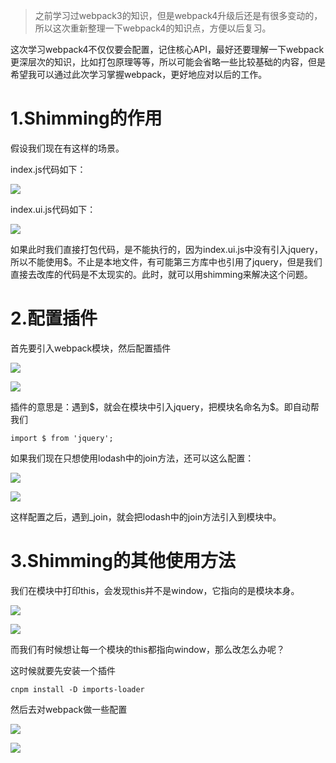 >之前学习过webpack3的知识，但是webpack4升级后还是有很多变动的，所以这次重新整理一下webpack4的知识点，方便以后复习。

<p>这次学习webpack4不仅仅要会配置，记住核心API，最好还要理解一下webpack更深层次的知识，比如打包原理等等，所以可能会省略一些比较基础的内容，但是希望我可以通过此次学习掌握webpack，更好地应对以后的工作。</p>

<h1>1.Shimming的作用</h1>
<p>假设我们现在有这样的场景。</p>

<p>index.js代码如下：</p>


![](https://user-gold-cdn.xitu.io/2019/5/14/16ab684020b37f9b?w=364&h=259&f=png&s=14842)


<p>index.ui.js代码如下：</p>


![](https://user-gold-cdn.xitu.io/2019/5/14/16ab68c42b6417d8?w=480&h=110&f=png&s=6785)


<p>如果此时我们直接打包代码，是不能执行的，因为index.ui.js中没有引入jquery，所以不能使用$。不止是本地文件，有可能第三方库中也引用了jquery，但是我们直接去改库的代码是不太现实的。此时，就可以用shimming来解决这个问题。</p>

<h1>2.配置插件</h1>

<p>首先要引入webpack模块，然后配置插件</p>


![](https://user-gold-cdn.xitu.io/2019/5/14/16ab688ae8ee0683?w=626&h=122&f=png&s=16547)


![](https://user-gold-cdn.xitu.io/2019/5/14/16ab688c17612771?w=403&h=254&f=png&s=15407)


<p>插件的意思是：遇到$，就会在模块中引入jquery，把模块名命名为$。即自动帮我们</p>

```
import $ from 'jquery';
```

<p>如果我们现在只想使用lodash中的join方法，还可以这么配置：</p>


![](https://user-gold-cdn.xitu.io/2019/5/14/16ab6942866a279e?w=480&h=167&f=png&s=14382)


![](https://user-gold-cdn.xitu.io/2019/5/14/16ab69571ec350a5?w=413&h=280&f=png&s=16958)


<p>这样配置之后，遇到_join，就会把lodash中的join方法引入到模块中。</p>

<h1>3.Shimming的其他使用方法</h1>

<p>我们在模块中打印this，会发现this并不是window，它指向的是模块本身。</p>


![](https://user-gold-cdn.xitu.io/2019/5/14/16ab697982f69fcd?w=412&h=89&f=png&s=5712)


![](https://user-gold-cdn.xitu.io/2019/5/14/16ab698738a7411a?w=573&h=152&f=png&s=4120)


<p>而我们有时候想让每一个模块的this都指向window，那么改怎么办呢？</p>

<p>这时候就要先安装一个插件</p>

```
cnpm install -D imports-loader
```

<p>然后去对webpack做一些配置</p>


![](https://user-gold-cdn.xitu.io/2019/5/14/16ab69ad8e701a35?w=489&h=323&f=png&s=13186)


![](https://user-gold-cdn.xitu.io/2019/5/14/16ab69b37209c569?w=595&h=146&f=png&s=6267)

